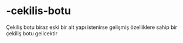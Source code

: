 # -cekilis-botu
Çekiliş botu biraz eski bir alt yapı istenirse gelişmiş özelliklere sahip bir çekiliş botu gelicektir
